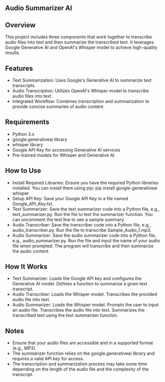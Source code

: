 Audio Summarizer AI
-------------------

Overview
--------
This project includes three components that work together to transcribe audio files into text and then summarize the transcribed text. It leverages Google Generative AI and OpenAI's Whisper model to achieve high-quality results.

Features
--------
- Text Summarization: Uses Google's Generative AI to summarize text transcripts.
- Audio Transcription: Utilizes OpenAI's Whisper model to transcribe audio files into text.
- Integrated Workflow: Combines transcription and summarization to provide concise summaries of audio content.

Requirements
------------
- Python 3.x
- google.generativeai library
- whisper library
- Google API Key for accessing Generative AI services
- Pre-trained models for Whisper and Generative AI

How to Use
----------
- Install Required Libraries:
  Ensure you have the required Python libraries installed. You can install them using pip:
  pip install google-generativeai whisper
- Setup API Key:
  Save your Google API Key in a file named Google_API_Key.txt.
- Text Summarizer:
  Save the text summarizer code into a Python file, e.g., text_summarizer.py.
  Run the file to test the summarizer function.
  You can uncomment the test line to see a sample summary.
- Audio Transcriber:
  Save the transcriber code into a Python file, e.g., audio_transcriber.py.
  Run the file to transcribe Sample_Audio_1.mp3.
- Audio Summarizer:
  Save the audio summarizer code into a Python file, e.g., audio_summarizer.py.
  Run the file and input the name of your audio file when prompted.
  The program will transcribe and then summarize the audio content.

How It Works
------------
- Text Summarizer:
  Loads the Google API key and configures the Generative AI model.
  Defines a function to summarize a given text transcript.
- Audio Transcriber:
  Loads the Whisper model.
  Transcribes the provided audio file into text.
- Audio Summarizer:
  Loads the Whisper model.
  Prompts the user to input an audio file.
  Transcribes the audio file into text.
  Summarizes the transcribed text using the text summarizer function.

Notes
-----
- Ensure that your audio files are accessible and in a supported format (e.g., MP3).
- The summarizer function relies on the google.generativeai library and requires a valid API key for access.
- The transcription and summarization process may take some time depending on the length of the audio file and the complexity of the transcript.

